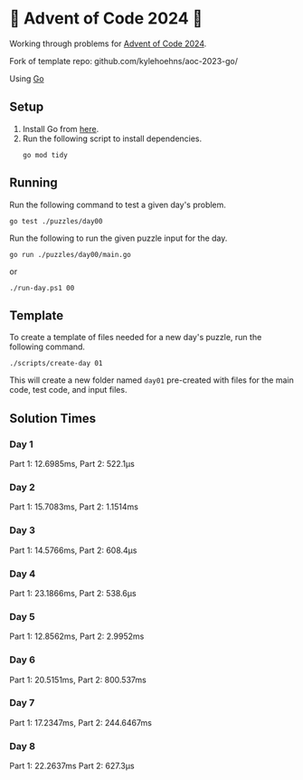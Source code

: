 # 🎄 Advent of Code 2024 🎄

Working through problems for [Advent of Code 2024](https://adventofcode.com/2024).

Fork of template repo: github.com/kylehoehns/aoc-2023-go/ 

Using [Go](https://go.dev/)

## Setup

1. Install Go from [here](https://golang.org/doc/install).
2. Run the following script to install dependencies.
    ```shell
    go mod tidy
    ```

## Running

Run the following command to test a given day's problem.

```shell
go test ./puzzles/day00
```


Run the following to run the given puzzle input for the day.

```shell
go run ./puzzles/day00/main.go
```
or
```shell
./run-day.ps1 00
```

## Template

To create a template of files needed for a new day's puzzle, run the following command.

```shell
./scripts/create-day 01
```

This will create a new folder named `day01` pre-created with files for the main code, test code, and input files.

## Solution Times
### Day 1
Part 1: 12.6985ms,
Part 2: 522.1µs
### Day 2
Part 1: 15.7083ms,
Part 2: 1.1514ms
### Day 3
Part 1: 14.5766ms,
Part 2: 608.4µs
### Day 4
Part 1: 23.1866ms,
Part 2: 538.6µs
### Day 5
Part 1: 12.8562ms,
Part 2: 2.9952ms
### Day 6
Part 1: 20.5151ms,
Part 2: 800.537ms
### Day 7
Part 1: 17.2347ms,
Part 2: 244.6467ms
### Day 8
Part 1: 22.2637ms
Part 2: 627.3µs